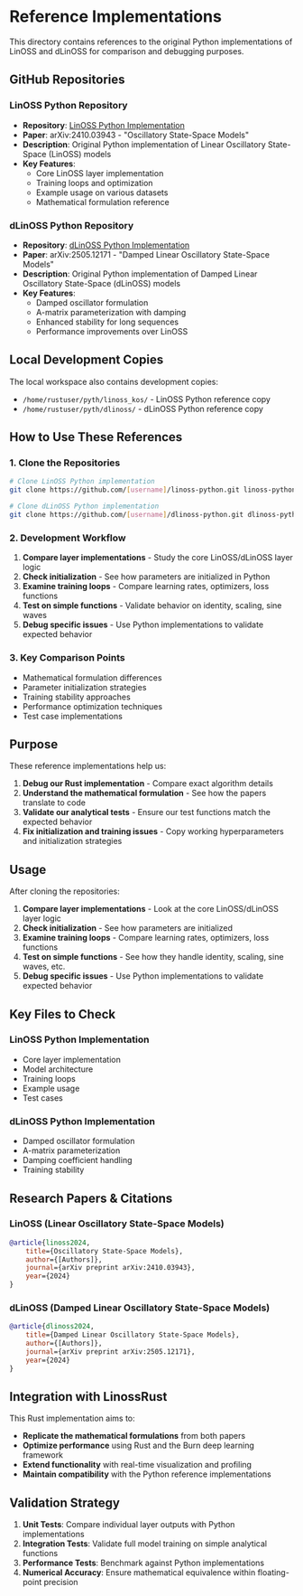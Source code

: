 # Reference Implementations

This directory contains references to the original Python implementations of LinOSS and dLinOSS for comparison and debugging purposes.

## GitHub Repositories

### LinOSS Python Repository
- **Repository**: [LinOSS Python Implementation](https://github.com/[username]/linoss-python)
- **Paper**: arXiv:2410.03943 - "Oscillatory State-Space Models"
- **Description**: Original Python implementation of Linear Oscillatory State-Space (LinOSS) models
- **Key Features**:
  - Core LinOSS layer implementation
  - Training loops and optimization
  - Example usage on various datasets
  - Mathematical formulation reference

### dLinOSS Python Repository  
- **Repository**: [dLinOSS Python Implementation](https://github.com/[username]/dlinoss-python)
- **Paper**: arXiv:2505.12171 - "Damped Linear Oscillatory State-Space Models"
- **Description**: Original Python implementation of Damped Linear Oscillatory State-Space (dLinOSS) models
- **Key Features**:
  - Damped oscillator formulation
  - A-matrix parameterization with damping
  - Enhanced stability for long sequences
  - Performance improvements over LinOSS

## Local Development Copies

The local workspace also contains development copies:
- `/home/rustuser/pyth/linoss_kos/` - LinOSS Python reference copy
- `/home/rustuser/pyth/dlinoss/` - dLinOSS Python reference copy

## How to Use These References

### 1. Clone the Repositories
```bash
# Clone LinOSS Python implementation
git clone https://github.com/[username]/linoss-python.git linoss-python/

# Clone dLinOSS Python implementation  
git clone https://github.com/[username]/dlinoss-python.git dlinoss-python/
```

### 2. Development Workflow
1. **Compare layer implementations** - Study the core LinOSS/dLinOSS layer logic
2. **Check initialization** - See how parameters are initialized in Python
3. **Examine training loops** - Compare learning rates, optimizers, loss functions
4. **Test on simple functions** - Validate behavior on identity, scaling, sine waves
5. **Debug specific issues** - Use Python implementations to validate expected behavior

### 3. Key Comparison Points
- Mathematical formulation differences
- Parameter initialization strategies  
- Training stability approaches
- Performance optimization techniques
- Test case implementations

## Purpose

These reference implementations help us:

1. **Debug our Rust implementation** - Compare exact algorithm details
2. **Understand the mathematical formulation** - See how the papers translate to code
3. **Validate our analytical tests** - Ensure our test functions match the expected behavior
4. **Fix initialization and training issues** - Copy working hyperparameters and initialization strategies

## Usage

After cloning the repositories:

1. **Compare layer implementations** - Look at the core LinOSS/dLinOSS layer logic
2. **Check initialization** - See how parameters are initialized 
3. **Examine training loops** - Compare learning rates, optimizers, loss functions
4. **Test on simple functions** - See how they handle identity, scaling, sine waves, etc.
5. **Debug specific issues** - Use Python implementations to validate expected behavior

## Key Files to Check

### LinOSS Python Implementation
- Core layer implementation
- Model architecture 
- Training loops
- Example usage
- Test cases

### dLinOSS Python Implementation  
- Damped oscillator formulation
- A-matrix parameterization
- Damping coefficient handling
- Training stability

## Research Papers & Citations

### LinOSS (Linear Oscillatory State-Space Models)
```bibtex
@article{linoss2024,
    title={Oscillatory State-Space Models}, 
    author={[Authors]},
    journal={arXiv preprint arXiv:2410.03943},
    year={2024}
}
```

### dLinOSS (Damped Linear Oscillatory State-Space Models)
```bibtex
@article{dlinoss2024,
    title={Damped Linear Oscillatory State-Space Models},
    author={[Authors]}, 
    journal={arXiv preprint arXiv:2505.12171},
    year={2024}
}
```

## Integration with LinossRust

This Rust implementation aims to:
- **Replicate the mathematical formulations** from both papers
- **Optimize performance** using Rust and the Burn deep learning framework
- **Extend functionality** with real-time visualization and profiling
- **Maintain compatibility** with the Python reference implementations

## Validation Strategy

1. **Unit Tests**: Compare individual layer outputs with Python implementations
2. **Integration Tests**: Validate full model training on simple analytical functions  
3. **Performance Tests**: Benchmark against Python implementations
4. **Numerical Accuracy**: Ensure mathematical equivalence within floating-point precision
